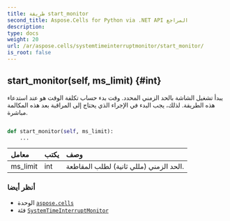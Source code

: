```yaml
---
title: طريقة start_monitor
second_title: Aspose.Cells for Python via .NET API المراجع
description:
type: docs
weight: 20
url: /ar/aspose.cells/systemtimeinterruptmonitor/start_monitor/
is_root: false
---
```

##  start_monitor(self, ms_limit) {#int}
يبدأ تشغيل الشاشة بالحد الزمني المحدد. وقت بدء حساب تكلفة الوقت هو عند استدعاء هذه الطريقة.
لذلك، يجب البدء في الإجراء الذي يحتاج إلى المراقبة بعد هذه المكالمة مباشرة.



```python

def start_monitor(self, ms_limit):
    ...
```


| معامل| يكتب| وصف|
| :- | :- | :- |
| ms_limit | int | الحد الزمني (مللي ثانية) لطلب المقاطعة.|



###  أنظر أيضا
* الوحدة [`aspose.cells`](../../)
* فئة [`SystemTimeInterruptMonitor`](/cells/python-net/ar/aspose.cells/systemtimeinterruptmonitor)
